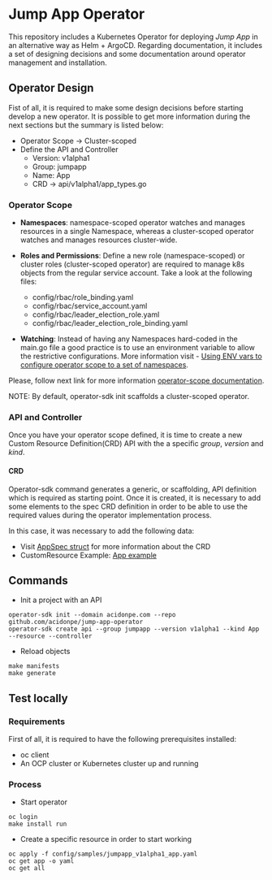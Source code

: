 # Jump App Operator

This repository includes a Kubernetes Operator for deploying _Jump App_ in an alternative way as Helm + ArgoCD. Regarding documentation, it includes a set of designing decisions and some documentation around operator management and installation.

## Operator Design

Fist of all, it is required to make some design decisions before starting develop a new operator. It is possible to get more information during the next sections but the summary is listed below:

- Operator Scope -> Cluster-scoped
- Define the API and Controller
    - Version: v1alpha1
    - Group: jumpapp
    - Name: App
    - CRD -> api/v1alpha1/app_types.go

### Operator Scope

- **Namespaces**: namespace-scoped operator watches and manages resources in a single Namespace, whereas a cluster-scoped operator watches and manages resources cluster-wide.

- **Roles and Permissions**: Define a new role (namespace-scoped) or cluster roles (cluster-scoped operator) are required to manage k8s objects from the regular service account. Take a look at the following files:
    - config/rbac/role_binding.yaml
    - config/rbac/service_account.yaml
    - config/rbac/leader_election_role.yaml
    - config/rbac/leader_election_role_binding.yaml

- **Watching**: Instead of having any Namespaces hard-coded in the main.go file a good practice is to use an environment variable to allow the restrictive configurations. More information visit - [Using ENV vars to configure operator scope to a set of namespaces](https://sdk.operatorframework.io/docs/building-operators/golang/operator-scope/#configuring-watch-namespaces-dynamically).

Please, follow next link for more information [operator-scope documentation](https://sdk.operatorframework.io/docs/building-operators/golang/operator-scope/).

NOTE: By default, operator-sdk init scaffolds a cluster-scoped operator. 

### API and Controller

Once you have your operator scope defined, it is time to create a new Custom Resource Definition(CRD) API with the a specific _group_, _version_ and _kind_.

#### CRD

Operator-sdk command generates a generic, or scaffolding, API definition which is required as starting point. Once it is created, it is necessary to add some elements to the spec CRD definition in order to be able to use the required values during the operator implementation process.

In this case, it was necessary to add the following data:

- Visit [AppSpec struct](./api/v1alpha1/app_types.go) for more information about the CRD
- CustomResource Example: [App example](./config/samples/jumpapp_v1alpha1_app.yaml)

## Commands

- Init a project with an API

```$bash
operator-sdk init --domain acidonpe.com --repo github.com/acidonpe/jump-app-operator
operator-sdk create api --group jumpapp --version v1alpha1 --kind App --resource --controller
```

- Reload objects

```$bash
make manifests
make generate
```

## Test locally

### Requirements

First of all, it is required to have the following prerequisites installed:

- oc client
- An OCP cluster or Kubernetes cluster up and running

### Process

- Start operator

```$bash
oc login 
make install run
```

- Create a specific resource in order to start working

```$bash
oc apply -f config/samples/jumpapp_v1alpha1_app.yaml
oc get app -o yaml
oc get all
```